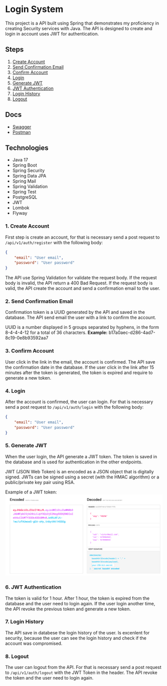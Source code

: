 # Login System

This project is a API built using Spring that demonstrates my proficiency in creating Security services with Java. The API is designed to create and login in account uses JWT for authentication.

## Steps

1. [Create Account](#1-create-account)
2. [Send Confirmation Email](#2-send-confirmation-email)
3. [Confirm Account](#3-confirm-account)
4. [Login](#4-login)
5. [Generate JWT](#5-generate-jwt)
6. [JWT Authentication](#6-jwt-authentication)
7. [Login History](#7-login-history)
8. [Logout](#8-logout)


## Docs

- [Swagger](https://api-login.victorborzaquel.com/swagger-ui/index.html)
- [Postman](https://www.postman.com/victorborzaquel/workspace/portifolio/)
<!-- [Sonar](https://sonarcloud.io/project/overview?id=victorborzaquel_login-bancario)-->

## Technologies

- Java 17
- Spring Boot
- Spring Security
- Spring Data JPA
- Spring Mail
- Spring Validation
- Spring Test
- PostgreSQL
- JWT
- Lombok
- Flyway

### 1. Create Account

First step is create an account, for that is necessary send a post request to `/api/v1/auth/register` with the following body:

```json
{
    "email": "User email",
    "password": "User password"
}
```
The API use Spring Validation for validate the request body. If the request body is invalid, the API return a 400 Bad Request. If the request body is valid, the API create the account and send a confirmation email to the user.

### 2. Send Confirmation Email

Confirmation token is a UUID generated by the API and saved in the database. The API send email the user with a link to confirm the account.

UUID is a number displayed in 5 groups separated by hyphens, in the form 8-4-4-4-12 for a total of 36 characters.
**Example:** b17a0aec-d286-4ad7-8c19-0e8b93592aa7

### 3. Confirm Account

User click in the link in the email, the account is confirmed. The API save the confirmation date in the database. If the user click in the link after 15 minutes after the token is generated, the token is expired and require to generate a new token.

### 4. Login

After the account is confirmed, the user can login. For that is necessary send a post request to `/api/v1/auth/login` with the following body:

```json
{
    "email": "User email",
    "password": "User password"
}
```

### 5. Generate JWT

When the user login, the API generate a JWT token. The token is saved in the database and is used for authentication in the other endpoints.

JWT (JSON Web Token) is an encoded as a JSON object that is digitally signed. JWTs can be signed using a secret (with the HMAC algorithm) or a public/private key pair using RSA.

Example of a JWT token:  
<img width="768px" src="./.github/assets/jwt.png" alt="IMG Example JWT">

### 6. JWT Authentication

The token is valid for 1 hour. After 1 hour, the token is expired from the database and the user need to login again. If the user login another time, the API revoke the previous token and generate a new token.

### 7. Login History

The API save in databese the login history of the user. Is excenlent for security, because the user can see the login history and check if the account was compromised.

### 8. Logout

The user can logout from the API. For that is necessary send a post request to `/api/v1/auth/logout` with the JWT Token in the header. The API revoke the token and the user need to login again.
